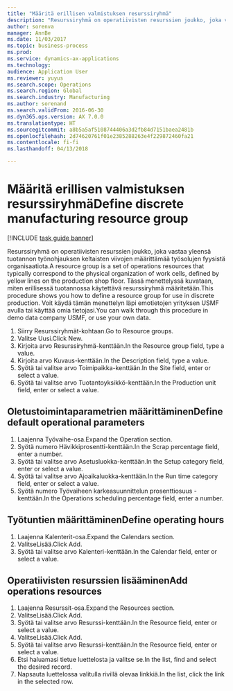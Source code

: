 ```yaml
--- 
title: "Määritä erillisen valmistuksen resurssiryhmä"
description: "Resurssiryhmä on operatiivisten resurssien joukko, joka vastaa yleensä tuotannon työnohjauksen keltaisten viivojen määrittämää työsolujen fyysistä organisaatiota."
author: sorenva
manager: AnnBe
ms.date: 11/03/2017
ms.topic: business-process
ms.prod: 
ms.service: dynamics-ax-applications
ms.technology: 
audience: Application User
ms.reviewer: yuyus
ms.search.scope: Operations
ms.search.region: Global
ms.search.industry: Manufacturing
ms.author: sorenand
ms.search.validFrom: 2016-06-30
ms.dyn365.ops.version: AX 7.0.0
ms.translationtype: HT
ms.sourcegitcommit: a8b5a5af5108744406a3d2fb84d7151baea2481b
ms.openlocfilehash: 2d74620761f01e2385288263e4f229872460fa21
ms.contentlocale: fi-fi
ms.lasthandoff: 04/13/2018

---
```

# <a name="define-discrete-manufacturing-resource-group"></a><span data-ttu-id="a3900-103">Määritä erillisen valmistuksen resurssiryhmä</span><span class="sxs-lookup"><span data-stu-id="a3900-103">Define discrete manufacturing resource group</span></span>

[!INCLUDE [task guide banner](../../includes/task-guide-banner.md)]

<span data-ttu-id="a3900-104">Resurssiryhmä on operatiivisten resurssien joukko, joka vastaa yleensä tuotannon työnohjauksen keltaisten viivojen määrittämää työsolujen fyysistä organisaatiota.</span><span class="sxs-lookup"><span data-stu-id="a3900-104">A resource group is a set of operations resources that typically correspond to the physical organization of work cells, defined by yellow lines on the production shop floor.</span></span> <span data-ttu-id="a3900-105">Tässä menettelyssä kuvataan, miten erillisessä tuotannossa käytettävä resurssiryhmä määritetään.</span><span class="sxs-lookup"><span data-stu-id="a3900-105">This procedure shows you how to define a resource group for use in discrete production.</span></span> <span data-ttu-id="a3900-106">Voit käydä tämän menettelyn läpi emotietojen yrityksen USMF avulla tai käyttää omia tietojasi.</span><span class="sxs-lookup"><span data-stu-id="a3900-106">You can walk through this procedure in demo data company USMF, or use your own data.</span></span>

1. <span data-ttu-id="a3900-107">Siirry Resurssiryhmät-kohtaan.</span><span class="sxs-lookup"><span data-stu-id="a3900-107">Go to Resource groups.</span></span>
2. <span data-ttu-id="a3900-108">Valitse Uusi.</span><span class="sxs-lookup"><span data-stu-id="a3900-108">Click New.</span></span>
3. <span data-ttu-id="a3900-109">Kirjoita arvo Resurssiryhmä-kenttään.</span><span class="sxs-lookup"><span data-stu-id="a3900-109">In the Resource group field, type a value.</span></span>
4. <span data-ttu-id="a3900-110">Kirjoita arvo Kuvaus-kenttään.</span><span class="sxs-lookup"><span data-stu-id="a3900-110">In the Description field, type a value.</span></span>
5. <span data-ttu-id="a3900-111">Syötä tai valitse arvo Toimipaikka-kenttään.</span><span class="sxs-lookup"><span data-stu-id="a3900-111">In the Site field, enter or select a value.</span></span>
6. <span data-ttu-id="a3900-112">Syötä tai valitse arvo Tuotantoyksikkö-kenttään.</span><span class="sxs-lookup"><span data-stu-id="a3900-112">In the Production unit field, enter or select a value.</span></span>

## <a name="define-default-operational-parameters"></a><span data-ttu-id="a3900-113">Oletustoimintaparametrien määrittäminen</span><span class="sxs-lookup"><span data-stu-id="a3900-113">Define default operational parameters</span></span>
1. <span data-ttu-id="a3900-114">Laajenna Työvaihe-osa.</span><span class="sxs-lookup"><span data-stu-id="a3900-114">Expand the Operation section.</span></span>
2. <span data-ttu-id="a3900-115">Syötä numero Hävikkiprosentti-kenttään.</span><span class="sxs-lookup"><span data-stu-id="a3900-115">In the Scrap percentage field, enter a number.</span></span>
3. <span data-ttu-id="a3900-116">Syötä tai valitse arvo Asetusluokka-kenttään.</span><span class="sxs-lookup"><span data-stu-id="a3900-116">In the Setup category field, enter or select a value.</span></span>
4. <span data-ttu-id="a3900-117">Syötä tai valitse arvo Ajoaikaluokka-kenttään.</span><span class="sxs-lookup"><span data-stu-id="a3900-117">In the Run time category field, enter or select a value.</span></span>
5. <span data-ttu-id="a3900-118">Syötä numero Työvaiheen karkeasuunnittelun prosenttiosuus -kenttään.</span><span class="sxs-lookup"><span data-stu-id="a3900-118">In the Operations scheduling percentage field, enter a number.</span></span>

## <a name="define-operating-hours"></a><span data-ttu-id="a3900-119">Työtuntien määrittäminen</span><span class="sxs-lookup"><span data-stu-id="a3900-119">Define operating hours</span></span>
1. <span data-ttu-id="a3900-120">Laajenna Kalenterit-osa.</span><span class="sxs-lookup"><span data-stu-id="a3900-120">Expand the Calendars section.</span></span>
2. <span data-ttu-id="a3900-121">ValitseLisää.</span><span class="sxs-lookup"><span data-stu-id="a3900-121">Click Add.</span></span>
3. <span data-ttu-id="a3900-122">Syötä tai valitse arvo Kalenteri-kenttään.</span><span class="sxs-lookup"><span data-stu-id="a3900-122">In the Calendar field, enter or select a value.</span></span>

## <a name="add-operations-resources"></a><span data-ttu-id="a3900-123">Operatiivisten resurssien lisääminen</span><span class="sxs-lookup"><span data-stu-id="a3900-123">Add operations resources</span></span>
1. <span data-ttu-id="a3900-124">Laajenna Resurssit-osa.</span><span class="sxs-lookup"><span data-stu-id="a3900-124">Expand the Resources section.</span></span>
2. <span data-ttu-id="a3900-125">ValitseLisää.</span><span class="sxs-lookup"><span data-stu-id="a3900-125">Click Add.</span></span>
3. <span data-ttu-id="a3900-126">Syötä tai valitse arvo Resurssi-kenttään.</span><span class="sxs-lookup"><span data-stu-id="a3900-126">In the Resource field, enter or select a value.</span></span>
4. <span data-ttu-id="a3900-127">ValitseLisää.</span><span class="sxs-lookup"><span data-stu-id="a3900-127">Click Add.</span></span>
5. <span data-ttu-id="a3900-128">Syötä tai valitse arvo Resurssi-kenttään.</span><span class="sxs-lookup"><span data-stu-id="a3900-128">In the Resource field, enter or select a value.</span></span>
6. <span data-ttu-id="a3900-129">Etsi haluamasi tietue luettelosta ja valitse se.</span><span class="sxs-lookup"><span data-stu-id="a3900-129">In the list, find and select the desired record.</span></span>
7. <span data-ttu-id="a3900-130">Napsauta luettelossa valitulla rivillä olevaa linkkiä.</span><span class="sxs-lookup"><span data-stu-id="a3900-130">In the list, click the link in the selected row.</span></span>


